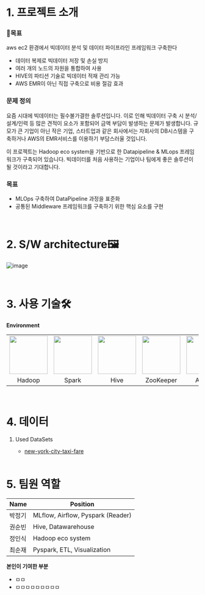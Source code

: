 # 1. 프로젝트 소개

### 🎯목표
  
aws ec2 환경에서 빅데이터 분석 및 데이터 파이프라인 프레임워크 구축한다

-  데이터 복제로 빅데이터 저장 및 손실 방지 
-  여러 개의 노드의 자원을 통합하여 사용
-  HIVE의 파티션 기술로 빅데이터 적재 관리 가능
-  AWS EMR이 아닌 직접 구축으로 비용 절감 효과
 
### 문제 정의

요즘 시대에 빅데이터는 필수불가결한 솔루션입니다.
이로 인해 빅데이터 구축 시 분석/설계/인력 등 많은 견적이 요소가 포함되어 금액 부담이 발생하는 문제가 발생합니다. 규모가 큰 기업이 아닌 작은 기업, 스타트업과 같은 회사에서는 자회사의 DB시스템을 구축하거나 AWS의 EMR서비스를 이용하기 부담스러울 것입니다.

이 프로젝트는 Hadoop eco system을 기반으로 한 Datapipeline & MLops 프레임워크가 구축되어 있습니다. 빅데이터를 처음 사용하는 기업이나 팀에게 좋은 솔루션이 될 것이라고 기대합니다. 

### 목표

- MLOps 구축하여 DataPipeline 과정을 표준화
- 공통된 Middleware 프레임워크를 구축하기 위한 핵심 요소를 구현

<br>

# 2. S/W architecture🖼
![image](https://user-images.githubusercontent.com/76522430/198029901-2f54ab0a-2024-4410-9015-2bee589b8dfe.png)



<br>

# 3. 사용 기술🛠

**Environment**
   <table>
     <tr>
       <td><img src="https://user-images.githubusercontent.com/76522430/198021898-f24ba09d-ce68-4e24-90e3-270474005a16.png" width="100" height="100"></td>
       <td><img src="https://user-images.githubusercontent.com/76522430/198022023-a9a60c8e-99c3-4617-8f31-d43f36c7c6c9.png" width="100" height="100"></td>
       <td><img src="https://user-images.githubusercontent.com/76522430/198022648-a500b32d-1cb3-4d05-a6e5-f237bb688706.png" width="100" height="100"></td>
       <td><img src="https://user-images.githubusercontent.com/76522430/198023323-77c9e225-df0c-4d70-8ed2-c469971c7885.png" width="100" height="100"></td>
       <td><img src="https://user-images.githubusercontent.com/76522430/198021555-0a36d140-73da-48ea-aa96-171633a9fe4a.png" width="100" height="100"></td>
       <td><img src="https://user-images.githubusercontent.com/76522430/198021660-c3e1dd6f-8458-41f3-8dc1-e339a1bbeb55.png" width="100" height="100"></td>
       <td><img src="https://user-images.githubusercontent.com/76522430/198021734-df31223a-0b68-461d-98d4-045ae4c03f6b.png" width="100" height="100"></td>
     </tr>
     <tr>
       <td align=center>Hadoop</td>
       <td align=center>Spark</td>
       <td align=center>Hive</td>
        <td align=center>ZooKeeper</td>
       <td align=center>Airflow</td>
       <td align=center>AWS S3</td>
       <td align=center>MLflow</td>
     </tr>
   </table>

<br>

# 4. 데이터
  
1. Used DataSets
   - [new-york-city-taxi-fare](https://www.kaggle.com/competitions/new-york-city-taxi-fare-prediction/data)<br>

   <br>

# 5. 팀원 역할

| Name   | Position   |
| ------ | ---------- |
| 박정기 | MLflow, Airflow, Pyspark (Reader) |
| 권순빈 | Hive, Datawarehouse         | 
| 정인식 | Hadoop eco system | 
| 최순재 | Pyspark, ETL, Visualization  |



**본인이 기여한 부분**
- ㅁㅁ
- ㅁㅁㅁㅁㅁㅁㅁㅁㅁ

<br>

<br> <br>
